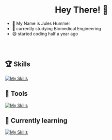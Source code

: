 # <h1 align = center>Hey There! 👋 </h1>

- 👋 My Name is Jules Hummel
- 👀 currently studying Biomedical Engineering
- 😄 started coding half a year ago
  

<br></br>


## 🏆 Skills


[![My Skills](https://skillicons.dev/icons?i=html,css,cs,py,qt,md,java)](https://skillicons.dev)


## 🧰 Tools

[![My Skills](https://skillicons.dev/icons?i=obsidian,vscode,git,bash,arch)](https://skillicons.dev)


## 👀 Currently learning


[![My Skills](https://skillicons.dev/icons?i=nix)](https://skillicons.dev)
  

